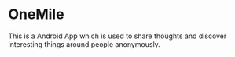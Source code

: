 # OneMile
This is a Android App which is used to share thoughts and discover interesting things around people anonymously.
